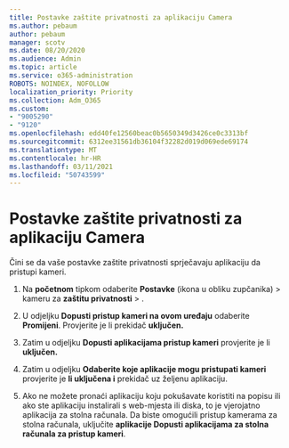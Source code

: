 ```yaml
---
title: Postavke zaštite privatnosti za aplikaciju Camera
ms.author: pebaum
author: pebaum
manager: scotv
ms.date: 08/20/2020
ms.audience: Admin
ms.topic: article
ms.service: o365-administration
ROBOTS: NOINDEX, NOFOLLOW
localization_priority: Priority
ms.collection: Adm_O365
ms.custom:
- "9005290"
- "9120"
ms.openlocfilehash: edd40fe12560beac0b5650349d3426ce0c3313bf
ms.sourcegitcommit: 6312ee31561db36104f32282d019d069ede69174
ms.translationtype: MT
ms.contentlocale: hr-HR
ms.lasthandoff: 03/11/2021
ms.locfileid: "50743599"
---
```

# <a name="camera-app-privacy-settings"></a>Postavke zaštite privatnosti za aplikaciju Camera

Čini se da vaše postavke zaštite privatnosti sprječavaju aplikaciju da pristupi kameri.

1.  Na **početnom** tipkom odaberite **Postavke** (ikona u obliku zupčanika) > kameru za **zaštitu privatnosti**  >  .

2.  U odjeljku **Dopusti pristup kameri na ovom uređaju** odaberite **Promijeni**. Provjerite je li prekidač **uključen.**

3.  Zatim u odjeljku **Dopusti aplikacijama pristup kameri** provjerite je li **uključen.**

4.  Zatim u odjeljku **Odaberite koje aplikacije mogu pristupati kameri** provjerite je **li uključena i** prekidač uz željenu aplikaciju.

5.  Ako ne možete pronaći aplikaciju koju pokušavate koristiti na popisu ili ako ste aplikaciju instalirali s web-mjesta ili diska, to je vjerojatno aplikacija za stolna računala. Da biste omogućili pristup kamerama za stolna računala, uključite **aplikacije Dopusti aplikacijama za stolna računala za pristup kameri**.